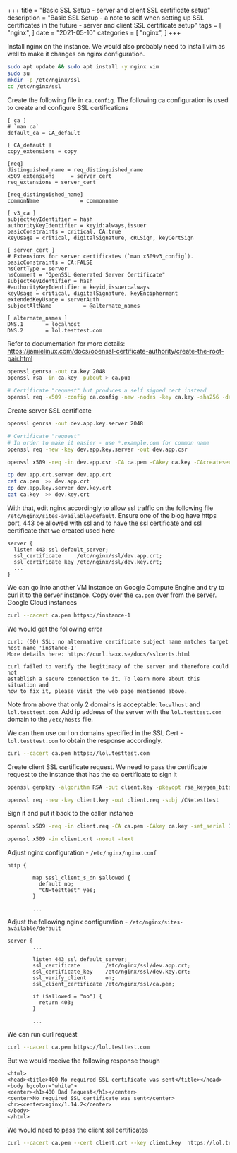 +++
title = "Basic SSL Setup - server and client SSL certificate setup"
description = "Basic SSL Setup - a note to self when setting up SSL certificates in the future - server and client SSL certificate setup"
tags = [
    "nginx",
]
date = "2021-05-10"
categories = [
    "nginx",
]
+++

Install nginx on the instance. We would also probably need to install vim as well to make it changes on nginx configuration.

```bash
sudo apt update && sudo apt install -y nginx vim
sudo su
mkdir -p /etc/nginx/ssl
cd /etc/nginx/ssl
```

Create the following file in `ca.config`. The following ca configuration is used to create and configure SSL certifications

```
[ ca ]
# `man ca`
default_ca = CA_default

[ CA_default ]
copy_extensions = copy 

[req]
distinguished_name = req_distinguished_name
x509_extensions     = server_cert
req_extensions = server_cert

[req_distinguished_name]
commonName             = commonname

[ v3_ca ]
subjectKeyIdentifier = hash
authorityKeyIdentifier = keyid:always,issuer
basicConstraints = critical, CA:true
keyUsage = critical, digitalSignature, cRLSign, keyCertSign

[ server_cert ]
# Extensions for server certificates (`man x509v3_config`).
basicConstraints = CA:FALSE
nsCertType = server
nsComment = "OpenSSL Generated Server Certificate"
subjectKeyIdentifier = hash
#authorityKeyIdentifier = keyid,issuer:always
keyUsage = critical, digitalSignature, keyEncipherment
extendedKeyUsage = serverAuth
subjectAltName          = @alternate_names

[ alternate_names ]
DNS.1       = localhost
DNS.2       = lol.testtest.com
```

Refer to documentation for more details:  
https://jamielinux.com/docs/openssl-certificate-authority/create-the-root-pair.html

```bash
openssl genrsa -out ca.key 2048
openssl rsa -in ca.key -pubout > ca.pub

# Certificate "request" but produces a self signed cert instead
openssl req -x509 -config ca.config -new -nodes -key ca.key -sha256 -days 365 -out ca.pem -extensions v3_ca
```

Create server SSL certificate

```bash
openssl genrsa -out dev.app.key.server 2048

# Certificate "request"
# In order to make it easier - use *.example.com for common name
openssl req -new -key dev.app.key.server -out dev.app.csr

openssl x509 -req -in dev.app.csr -CA ca.pem -CAkey ca.key -CAcreateserial -out dev.app.crt.server -days 365 -sha256 -extfile ca.config -extensions server_cert

cp dev.app.crt.server dev.app.crt
cat ca.pem  >> dev.app.crt
cp dev.app.key.server dev.key.crt
cat ca.key  >> dev.key.crt
```

With that, edit nginx accordingly to allow ssl traffic on the following file `/etc/nginx/sites-available/default`. Ensure one of the blog have https port, 443 be allowed with ssl and to have the ssl certificate and ssl certificate that we created used here

```
server {
  listen 443 ssl default_server;
  ssl_certificate     /etc/nginx/ssl/dev.app.crt;
  ssl_certificate_key /etc/nginx/ssl/dev.key.crt;
  ...
}
```

We can go into another VM instance on Google Compute Engine and try to curl it to the server instance. Copy over the `ca.pem` over from the server. Google Cloud instances 

```bash
curl --cacert ca.pem https://instance-1
```

We would get the following error

```
curl: (60) SSL: no alternative certificate subject name matches target host name 'instance-1'
More details here: https://curl.haxx.se/docs/sslcerts.html

curl failed to verify the legitimacy of the server and therefore could not
establish a secure connection to it. To learn more about this situation and
how to fix it, please visit the web page mentioned above.
```

Note from above that only 2 domains is acceptable: `localhost` and `lol.testtest.com`. Add ip address of the server with the `lol.testtest.com` domain to the `/etc/hosts` file.

We can then use curl on domains specified in the SSL Cert - `lol.testtest.com` to obtain the response accordingly.

```bash
curl --cacert ca.pem https://lol.testtest.com
```

Create client SSL certificate request. We need to pass the certificate request to the instance that has the ca certificate to sign it

```bash
openssl genpkey -algorithm RSA -out client.key -pkeyopt rsa_keygen_bits:2048

openssl req -new -key client.key -out client.req -subj /CN=testtest
```

Sign it and put it back to the caller instance

```bash
openssl x509 -req -in client.req -CA ca.pem -CAkey ca.key -set_serial 101 -extensions client -days 365 -sha256 -outform PEM -out client.crt

openssl x509 -in client.crt -noout -text
```

Adjust nginx configuration - `/etc/nginx/nginx.conf`

```
http {
        
        map $ssl_client_s_dn $allowed {
          default no;
          "CN=testtest" yes;
        }

        ...
```

Adjust the following nginx configuration - `/etc/nginx/sites-available/default`

```
server {
        ...

        listen 443 ssl default_server;
        ssl_certificate        /etc/nginx/ssl/dev.app.crt;
        ssl_certificate_key    /etc/nginx/ssl/dev.key.crt;
        ssl_verify_client      on;
        ssl_client_certificate /etc/nginx/ssl/ca.pem;
         
        if ($allowed = "no") {
          return 403;
        }

        ...
```

We can run curl request

```bash
curl --cacert ca.pem https://lol.testtest.com
```

But we would receive the following response though

```
<html>
<head><title>400 No required SSL certificate was sent</title></head>
<body bgcolor="white">
<center><h1>400 Bad Request</h1></center>
<center>No required SSL certificate was sent</center>
<hr><center>nginx/1.14.2</center>
</body>
</html>
```

We would need to pass the client ssl certificates

```bash
curl --cacert ca.pem --cert client.crt --key client.key  https://lol.testtest.com
```